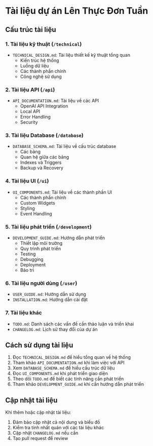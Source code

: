 # Tài liệu dự án Lên Thực Đơn Tuần

## Cấu trúc tài liệu

### 1. Tài liệu kỹ thuật (`/technical`)
- `TECHNICAL_DESIGN.md`: Tài liệu thiết kế kỹ thuật tổng quan
  - Kiến trúc hệ thống
  - Luồng dữ liệu
  - Các thành phần chính
  - Công nghệ sử dụng

### 2. Tài liệu API (`/api`)
- `API_DOCUMENTATION.md`: Tài liệu về các API
  - OpenAI API Integration
  - Local API
  - Error Handling
  - Security

### 3. Tài liệu Database (`/database`)
- `DATABASE_SCHEMA.md`: Tài liệu về cấu trúc database
  - Các bảng
  - Quan hệ giữa các bảng
  - Indexes và Triggers
  - Backup và Recovery

### 4. Tài liệu UI (`/ui`)
- `UI_COMPONENTS.md`: Tài liệu về các thành phần UI
  - Các thành phần chính
  - Custom Widgets
  - Styling
  - Event Handling

### 5. Tài liệu phát triển (`/development`)
- `DEVELOPMENT_GUIDE.md`: Hướng dẫn phát triển
  - Thiết lập môi trường
  - Quy trình phát triển
  - Testing
  - Debugging
  - Deployment
  - Bảo trì

### 6. Tài liệu người dùng (`/user`)
- `USER_GUIDE.md`: Hướng dẫn sử dụng
- `INSTALLATION.md`: Hướng dẫn cài đặt

### 7. Tài liệu khác
- `TODO.md`: Danh sách các vấn đề cần thảo luận và triển khai
- `CHANGELOG.md`: Lịch sử thay đổi của dự án

## Cách sử dụng tài liệu

1. Đọc `TECHNICAL_DESIGN.md` để hiểu tổng quan về hệ thống
2. Tham khảo `API_DOCUMENTATION.md` khi làm việc với API
3. Xem `DATABASE_SCHEMA.md` để hiểu cấu trúc dữ liệu
4. Đọc `UI_COMPONENTS.md` khi phát triển giao diện
5. Theo dõi `TODO.md` để biết các tính năng cần phát triển
6. Tham khảo `DEVELOPMENT_GUIDE.md` khi cần hướng dẫn phát triển

## Cập nhật tài liệu

Khi thêm hoặc cập nhật tài liệu:
1. Đảm bảo cập nhật cả nội dung và biểu đồ
2. Kiểm tra tính nhất quán với các tài liệu khác
3. Cập nhật `CHANGELOG.md` nếu cần
4. Tạo pull request để review 